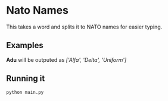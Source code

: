 # Nato Names
This takes a word and splits it to NATO names for easier typing.

## Examples
**Adu** will be outputed as *['Alfa', 'Delta', 'Uniform']*

## Running it

```
python main.py
````

